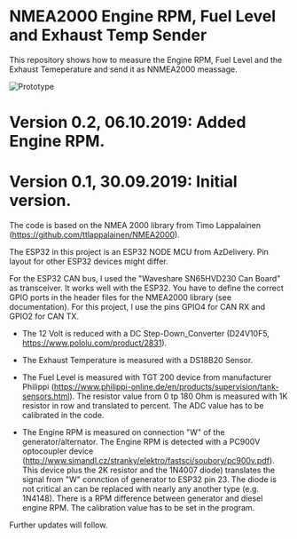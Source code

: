 # NMEA2000 Engine RPM, Fuel Level and Exhaust Temp Sender
This repository shows how to measure the Engine RPM, Fuel Level and the Exhaust Temeperature and send it as NNMEA2000 meassage.

![Prototype](https://github.com/AK-Homberger/NMEA2000-Fuel-and-Exhaust-Temperature-Sender/blob/master/NMEA2000%20Interface3.png)
# Version 0.2, 06.10.2019: Added Engine RPM.

# Version 0.1, 30.09.2019: Initial version.

The code is based on the NMEA 2000 library from Timo Lappalainen (https://github.com/ttlappalainen/NMEA2000).

The ESP32 in this project is an ESP32 NODE MCU from AzDelivery. Pin layout for other ESP32 devices might differ.

For the ESP32 CAN bus, I used the "Waveshare SN65HVD230 Can Board" as transceiver. It works well with the ESP32.
You have to define the correct GPIO ports in the header files for the NMEA2000 library (see documentation). For this project, I use the pins GPIO4 for CAN RX and GPIO2 for CAN TX. 

- The 12 Volt is reduced with a DC Step-Down_Converter (D24V10F5, https://www.pololu.com/product/2831).


- The Exhaust Temperature is measured with a DS18B20 Sensor.


- The Fuel Level is measured with TGT 200 device from manufacturer Philippi (https://www.philippi-online.de/en/products/supervision/tank-sensors.html). The resistor value from 0 tp 180 Ohm is measured with 1K resistor in row and translated to percent. The ADC value has to be calibrated in the code.


- The Engine RPM is measured on connection "W" of the generator/alternator. The Engine RPM is detected with a PC900V optocoupler device (http://www.simandl.cz/stranky/elektro/fastsci/soubory/pc900v.pdf).
This device plus the 2K resistor and the 1N4007 diode) translates the signal from "W" connction of generator to ESP32 pin 23. The diode is not critical an can be replaced with nearly any another type (e.g. 1N4148).
There is a RPM difference between generator and diesel engine RPM. The calibration value has to be set in the program.


Further updates will follow.

